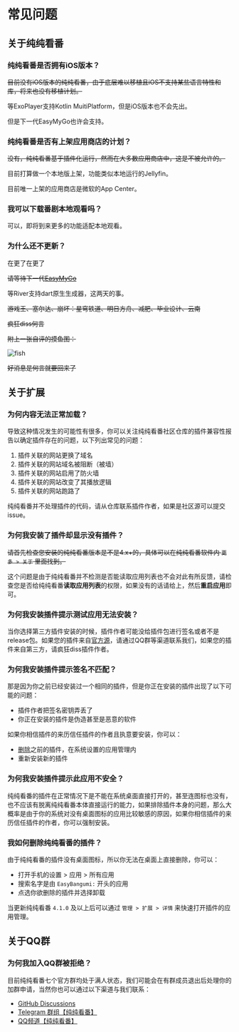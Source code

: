 # 常见问题

## 关于纯纯看番

### 纯纯看番是否拥有iOS版本？

~~目前没有iOS版本的纯纯看番，由于底层难以移植且iOS不支持某些语言特性和库，将来也没有移植计划。~~

等ExoPlayer支持Kotlin MuitiPlatform，但是iOS版本也不会先出。

但是下一代EasyMyGo也许会支持。

### 纯纯看番是否有上架应用商店的计划？

~~没有，纯纯看番基于插件化运行，然而在大多数应用商店中，这是不被允许的。~~

目前打算做一个本地版上架，功能类似本地运行的Jellyfin。

目前唯一上架的应用商店是微软的App Center。

### 我可以下载番剧本地观看吗？

可以，即将到来更多的功能适配本地观看。

### 为什么还不更新？

在更了在更了

~~请等待下一代[EasyMyGo](https://github.com/easybangumiorg/EasyMyGo)~~

等River支持dart原生生成器，这两天的事。

~~游戏王、塞尔达、崩坏：星穹铁道、明日方舟、减肥、毕业设计、云南~~

~~疯狂diss何言~~

~~附上一张自评的摸鱼图：~~

![fish](/images/fish.jpg)

~~好消息是何言就要回来了~~

## 关于扩展

### 为何内容无法正常加载？

导致这种情况发生的可能性有很多，你可以关注纯纯看番社区仓库的插件兼容性报告以确定插件存在的问题，以下列出常见的问题：

1. 插件关联的网站更换了域名
2. 插件关联的网站域名被阻断（被墙）
3. 插件关联的网站启用了防火墙
4. 插件关联的网站改变了其播放逻辑
5. 插件关联的网站跑路了

纯纯看番并不处理插件的代码，请从仓库联系插件作者，如果是社区源可以提交issue。

### 为何我安装了插件却显示没有插件？

~~请首先检查您安装的纯纯看番版本是不是4.x+的，具体可以在纯纯看番软件内 `更多 > 关于` 里面找到。~~

这个问题是由于纯纯看番并不检测是否能读取应用列表也不会对此有所反馈，请检查您是否给纯纯看番**读取应用列表**的权限，如果没有的话请给上，然后**重启应用**即可。

### 为何我安装插件提示测试应用无法安装？

当你选择第三方插件安装的时候，插件作者可能没给插件包进行签名或者不是release包。如果您的插件来自[官方源](/extensions/)，请通过QQ群等渠道联系我们，如果您的插件来自第三方，请疯狂diss插件作者。

### 为何我安装插件提示签名不匹配？

那是因为你之前已经安装过一个相同的插件，但是你正在安装的插件出现了以下可能的问题：

- 插件作者把签名密钥弄丢了
- 你正在安装的插件是伪造甚至是恶意的软件

如果你相信插件的来历信任插件的作者且执意要安装，你可以：

- [删除](#我如何删除纯纯看番的插件)之前的插件，在系统设置的应用管理内
- 重新安装新的插件

### 为何我安装插件提示此应用不安全？

纯纯看番的插件在正常情况下是不能在系统桌面直接打开的，甚至连图标也没有，也不应该有脱离纯纯看番本体直接运行的能力，如果排除插件本身的问题，那么大概率是由于你的系统对没有桌面图标的应用比较敏感的原因，如果你相信插件的来历信任插件的作者，你可以强制安装。

### 我如何删除纯纯看番的插件？

由于纯纯看番的插件没有桌面图标，所以你无法在桌面上直接删除，你可以：

- 打开手机的设置 > 应用 > 所有应用
- 搜索名字是由 `EasyBangumi:` 开头的应用
- 点选你欲删除的插件并选择卸载

当更新纯纯看番 `4.1.0` 及以上后可以通过 `管理 > 扩展 > 详情` 来快速打开插件的应用管理。

## 关于QQ群

### 为何我加入QQ群被拒绝？

目前纯纯看番七个官方群均处于满人状态，我们可能会在有群成员退出后处理你的加群申请，当然你也可以通过以下渠道与我们联系：

- [GitHub Discussions](https://github.com/orgs/easybangumiorg/discussions/categories/q-a)
- [Telegram 群组【纯纯看番】](https://t.me/easybangumi)
- [QQ频道【纯纯看番】](https://pd.qq.com/s/4q8rd0285)